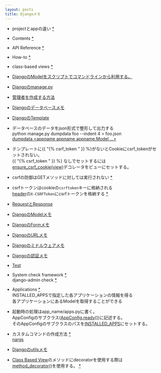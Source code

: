 ```yaml
---
layout: posts
title: Djangoメモ 
---
```

* projectとappの違い [\*](https://docs.djangoproject.com/en/2.2/intro/tutorial01/#creating-the-polls-app)

* Contents [\*](https://docs.djangoproject.com/en/stable/contents/)  

* API Reference [\*](https://docs.djangoproject.com/en/stable/ref/)    

* How\-to [\*](https://docs.djangoproject.com/en/stable/howto/)    

* class-based views [\*](https://docs.djangoproject.com/en/stable/topics/class-based-views/intro/#using-class-based-views)  

* [DjangoのModelをスクリプトでコマンドラインから利用する。](/2014/02/08/django_model_command_line_script.html) 

* [Djangoのmanage.py](/2014/12/18/django-manage.html) 

* [管理者を作成する方法](https://docs.djangoproject.com/en/stable/intro/tutorial02/#creating-an-admin-user)   

* [Djangoのデータベースメモ](/2017/10/11/django-database.html)  
 
* [DjangoのTemplate](/2014/12/16/django-template.html)
   
* データベースのデータをjson形式で整形して出力する     
python manage.py dumpdata foo --indent 4 &gt; foo.json    
[dumpdata &lt;appname appname appname.Model ...&gt;](https://docs.djangoproject.com/en/stable/ref/django-admin/#dumpdata-appname-appname-appname-model)  
  
* テンプレートに{{ "{% csrf_token " }} %}がないとCookieにcsrf_tokenがセットされない。    
{{ "{% csrf_token " }} %} なしでセットするには  
[ensure_csrf_cookie(view)](https://docs.djangoproject.com/en/stable/ref/csrf/#django.views.decorators.csrf.ensure_csrf_cookie )デコレータをビューにセットする。        

* csrfの防御はGETメソッドに対しては実行されない [\*](https://docs.djangoproject.com/en/stable/ref/csrf/)    

* csrfトークンはcookieの`csrftoken`キーに格納される  
[header](https://docs.djangoproject.com/en/stable/ref/settings/#std:setting-CSRF_HEADER_NAME)の`X-CSRFToken`にcsrfトークンを格納する [\*](https://docs.djangoproject.com/en/stable/ref/csrf/#ajax)  

* [RequestとResponse](/2016/08/30/django_request_response.html)  

* [DjangoのModelメモ](/2014/11/29/django-model.html)  

* [DjangoのFormメモ](/2014/12/02/django-forms.html)  

* [DjangoのURLメモ](/2014/12/09/django-url.html)    

* [Djangoのミドルウェアメモ](/2015/11/28/django-middleware.html)

* [Djangoの認証メモ](/2016/06/18/django-authentication.html)  

* [Test](/2014/12/16/django-test.html)  

* System check framework [\*](https://docs.djangoproject.com/en/stable/topics/checks/#system-check-framework)   
django-admin check [*](https://docs.djangoproject.com/en/stable/ref/django-admin/#django-admin-check)   

* Applications [*](https://docs.djangoproject.com/en/stable/ref/applications/)    
INSTALLED_APPSで指定した各アプリケーションの情報を得る      
各アプリケーションにあるModelを取得することができる  

* 起動時の処理はapp_name/apps.pyに書く。  
AppConfigのサブクラス([AppConfig.ready()](https://docs.djangoproject.com/en/stable/ref/applications/#django.apps.AppConfig.ready))に記述する。  
そのAppConfigのサブクラスのパスを[INSTALLED_APPS](https://docs.djangoproject.com/en/stable/ref/settings/#installed-apps)にセットする。
    
* カスタムコマンドの作成方法 [*](https://docs.djangoproject.com/en/stable/howto/custom-management-commands/)  
[nargs](http://docs.python.jp/3.5/library/argparse.html#nargs)   

* [Djangoのutilsメモ](/2014/12/16/django-utils.html)
  
* [Class Based View](https://docs.djangoproject.com/en/stable/topics/class-based-views/intro/#using-class-based-views)のメソッドにdecoratorを使用する際は[method_decorator()](https://docs.djangoproject.com/en/dev/ref/utils/#django.utils.decorators.method_decorator)を使用する。 [\*](https://docs.djangoproject.com/en/dev/topics/class-based-views/intro/#decorating-the-class)
